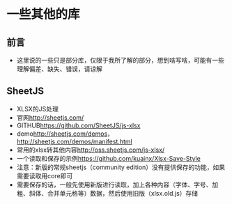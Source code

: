 # 一些其他的库
## 前言
* 这里说的一些只是部分库，仅限于我所了解的部分，想到啥写啥，可能有一些理解偏差、缺失、错误，请谅解

## SheetJS
* XLSX的JS处理
* 官网<http://sheetjs.com/>
* GITHUB<https://github.com/SheetJS/js-xlsx>
* demo<http://sheetjs.com/demos>，<http://sheetjs.com/demos/manifest.html>
* 常用的xlsx转其他内容<http://oss.sheetjs.com/js-xlsx/>
* 一个读取和保存的示例<https://github.com/kuainx/Xlsx-Save-Style>
* 注意：新版的常规sheetjs（community edition）没有提供保存的功能，如果需要读取用core即可
* 需要保存的话，一般先使用新版进行读取，加上各种内容（字体、字号、加粗、斜体、合并单元格等）数据，然后使用旧版（xlsx.old.js）存储






